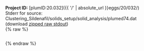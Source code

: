 **Project ID:** [plumID:20.032]({{ '/' | absolute_url }}eggs/20/032/)  
Stderr for source:  Clustering_Sildenafil/solids_setup/solid_analysis/plumed74.dat   
(download [zipped raw stdout](plumed74.dat.plumed_master.stdout.txt.zip))  
{% raw %}
<pre>
</pre>
{% endraw %}
